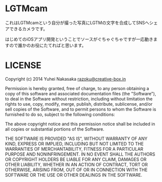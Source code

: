 # LGTMcam

これはLGTMcamという自分が撮った写真にLGTMの文字を合成してSNSへシェアできるカメラです。

はじめてのiOSアプリ開発ということでソースがぐちゃぐちゃですが一応動きますので誰かのお役にたてればと思います。

# LICENSE
Copyright (c) 2014 Yuhei Nakasaka <razoku@creative-box.in>

Permission is hereby granted, free of charge, to any person obtaining a copy
of this software and associated documentation files (the "Software"), to deal
in the Software without restriction, including without limitation the rights
to use, copy, modify, merge, publish, distribute, sublicense, and/or sell
copies of the Software, and to permit persons to whom the Software is
furnished to do so, subject to the following conditions:

The above copyright notice and this permission notice shall be included in
all copies or substantial portions of the Software.

THE SOFTWARE IS PROVIDED "AS IS", WITHOUT WARRANTY OF ANY KIND, EXPRESS OR
IMPLIED, INCLUDING BUT NOT LIMITED TO THE WARRANTIES OF MERCHANTABILITY,
FITNESS FOR A PARTICULAR PURPOSE AND NONINFRINGEMENT. IN NO EVENT SHALL THE
AUTHORS OR COPYRIGHT HOLDERS BE LIABLE FOR ANY CLAIM, DAMAGES OR OTHER
LIABILITY, WHETHER IN AN ACTION OF CONTRACT, TORT OR OTHERWISE, ARISING FROM,
OUT OF OR IN CONNECTION WITH THE SOFTWARE OR THE USE OR OTHER DEALINGS IN
THE SOFTWARE.
